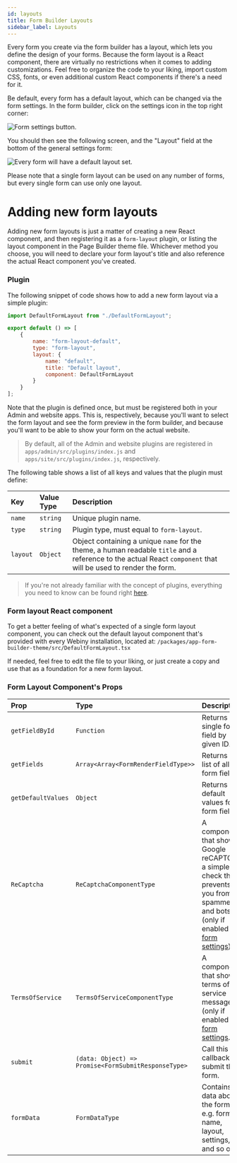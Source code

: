 ```yaml
---
id: layouts
title: Form Builder Layouts
sidebar_label: Layouts
---
```


Every form you create via the form builder has a layout, which lets you define the design of your forms. Because the form layout is a React component, there are virtually no restrictions when it comes to adding customizations. Feel free to organize the code to your liking, import custom CSS, fonts, or even additional custom React components if there's a need for it.

Be default, every form has a default layout, which can be changed via the form settings. In the form builder, click on the settings icon in the top right corner:

![Form settings button.](/img/webiny-apps/form-builder/form-layouts/form-settings-icon.png)

You should then see the following screen, and the "Layout" field at the bottom of the general settings form:

![Every form will have a default layout set.](/img/webiny-apps/form-builder/form-layouts/pick-layout-settings.png)

Please note that a single form layout can be used on any number of forms, but every single form can use only one layout.

# Adding new form layouts

Adding new form layouts is just a matter of creating a new React component, and then registering it as a `form-layout` plugin, or listing the layout component in the Page Builder theme file. Whichever method you choose, you will need to declare your form layout's title and also reference the actual React component you've created.

### Plugin

The following snippet of code shows how to add a new form layout via a simple plugin:

```js
import DefaultFormLayout from "./DefaultFormLayout";

export default () => [
    {
        name: "form-layout-default",
        type: "form-layout",
        layout: {
            name: "default",
            title: "Default layout",
            component: DefaultFormLayout
        }
    }
];
```

Note that the plugin is defined once, but must be registered both in your Admin and website apps. This is, respectively, because you'll want to select the form layout and see the form preview in the form builder, and because you'll want to be able to show your form on the actual website.

> By default, all of the Admin and website plugins are registered in `apps/admin/src/plugins/index.js` and `apps/site/src/plugins/index.js`, respectively.

The following table shows a list of all keys and values that the plugin must define:

| Key         | Value Type        | Description                                                                                                  |
| :---------- | :---------------- | :----------------------------------------------------------------------------------------------------------- |
| `name`      | `string`          | Unique plugin name.                                                                                          |
| `type`      | `string`          | Plugin type, must equal to `form-layout`.                                                                    |
| `layout`     | `Object`          | Object containing a unique `name` for the theme, a human readable `title` and a reference to the actual React `component` that will be used to render the form. |

> If you're not already familiar with the concept of plugins, everything you need to know can be found right [here](/docs/deep-dive/plugins-crash-course).


### Form layout React component

To get a better feeling of what's expected of a single form layout component, you can check out the default layout component that's provided with every Webiny installation, located at: `/packages/app-form-builder-theme/src/DefaultFormLayout.tsx`

If needed, feel free to edit the file to your liking, or just create a copy and use that as a foundation for a new form layout.

### Form Layout Component's Props

| Prop               | Type                                                | Description                                                                                                                                                                            |
| :----------------- | :-------------------------------------------------- | :------------------------------------------------------------------------------------------------------------------------------------------------------------------------------------- |
| `getFieldById`     | `Function`                                          | Returns a single form field by given ID.                                                                                                                                               |
| `getFields`        | `Array<Array<FormRenderFieldType>>`                 | Returns a list of all form fields.                                                                                                                                                     |
| `getDefaultValues` | `Object`                                            | Returns default values for all form fields.                                                                                                                                            |
| `ReCaptcha`        | `ReCaptchaComponentType`                            | A components that shows Google reCAPTCHA, a simple check that prevents you from spammers and bots (only if enabled via [form settings](/docs/webiny-apps/form-builder/form-settings)). |
| `TermsOfService`   | `TermsOfServiceComponentType`                       | A component that shows terms of service message (only if enabled via [form settings](/docs/webiny-apps/form-builder/form-settings).                                                    |
| `submit`           | `(data: Object) => Promise<FormSubmitResponseType>` | Call this callback to submit the form.                                                                                                                                                 |
| `formData`         | `FormDataType`                                      | Contains data about the form, e.g. form name, layout, settings, and so on.                                                                                                             |
